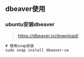 ## dbeaver使用



### ubuntu安装dbeaver

> https://dbeaver.io/download/

```
# 使用snap安装
sudo snap install dbeaver-ce
```

